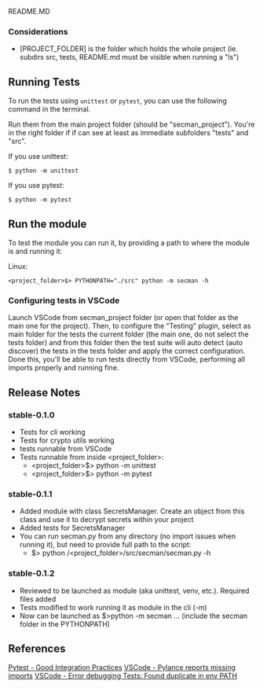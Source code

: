 README.MD

### Considerations
- [PROJECT_FOLDER] is the folder which holds the whole project (ie. subdirs src, tests, README.md must be visible when running a "ls")


## Running Tests

To run the tests using `unittest` or `pytest`, you can use the following command in the terminal.

Run them from the main project folder (should be "secman_project"). You're in the right folder if
if can see at least as immediate subfolders "tests" and "src".

If you use unittest:
```
$ python -m unittest
```

If you use pytest:
```
$ python -m pytest
```

## Run the module

To test the module you can run it, by providing a path to where the module is and running it:

Linux:
```
<project_folder>$> PYTHONPATH="./src" python -m secman -h
```

### Configuring tests in VSCode

Launch VSCode from secman_project folder (or open that folder as the main one for the project).
Then, to configure the "Testing" plugin, select as main folder for the tests the current folder
(the main one, do not select the tests folder) and from this folder then the test suite will
auto detect (auto discover) the tests in the tests folder and apply the correct configuration.
Done this, you'll be able to run tests directly from VSCode, performing all imports properly and
running fine.

## Release Notes

### stable-0.1.0
- Tests for cli working
- Tests for crypto utils working
- tests runnable from VSCode
- Tests runnable from inside <project_folder>:
  - <project_folder>$> python -m unittest
  - <project_folder>$> python -m pytest

### stable-0.1.1
- Added module with class SecretsManager. Create an object from this class and use it to decrypt secrets within your project
- Added tests for SecretsManager
- You can run secman.py from any directory (no import issues when running it), but need to provide full path to the script:
  - $> python <whatever>/<project_folder>/src/secman/secman.py -h

### stable-0.1.2
- Reviewed to be launched as module (aka unittest, venv, etc.). Required files added
- Tests modified to work running it as module in the cli (-m)
- Now can be launched as $>python -m secman ... (include the secman folder in the PYTHONPATH)

## References
[Pytest - Good Integration Practices](https://docs.pytest.org/en/7.1.x/explanation/goodpractices.html)
[VSCode - Pylance reports missing imports](https://stackoverflow.com/questions/71918703/visual-studio-code-pylance-report-missing-imports)
[VSCode - Error debugging Tests: Found duplicate in env PATH](https://stackoverflow.com/questions/76036074/cannot-debug-test-case-in-vs-code-found-duplicate-in-env-path)
